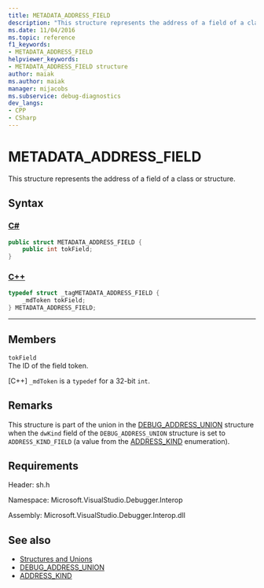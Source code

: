 ```yaml
---
title: METADATA_ADDRESS_FIELD
description: "This structure represents the address of a field of a class or structure."
ms.date: 11/04/2016
ms.topic: reference
f1_keywords:
- METADATA_ADDRESS_FIELD
helpviewer_keywords:
- METADATA_ADDRESS_FIELD structure
author: maiak
ms.author: maiak
manager: mijacobs
ms.subservice: debug-diagnostics
dev_langs:
- CPP
- CSharp
---
```

# METADATA_ADDRESS_FIELD

This structure represents the address of a field of a class or structure.

## Syntax

### [C#](#tab/csharp)
```csharp
public struct METADATA_ADDRESS_FIELD {
    public int tokField;
}
```
### [C++](#tab/cpp)
```cpp
typedef struct _tagMETADATA_ADDRESS_FIELD {
    _mdToken tokField;
} METADATA_ADDRESS_FIELD;
```
---

## Members

`tokField`\
The ID of the field token.

[C++] `_mdToken` is a `typedef` for a 32-bit `int`.

## Remarks

This structure is part of the union in the [DEBUG_ADDRESS_UNION](debug-address-union.md) structure when the `dwKind` field of the `DEBUG_ADDRESS_UNION` structure is set to `ADDRESS_KIND_FIELD` (a value from the [ADDRESS_KIND](address-kind.md) enumeration).

## Requirements

Header: sh.h

Namespace: Microsoft.VisualStudio.Debugger.Interop

Assembly: Microsoft.VisualStudio.Debugger.Interop.dll

## See also

- [Structures and Unions](structures-and-unions.md)
- [DEBUG_ADDRESS_UNION](debug-address-union.md)
- [ADDRESS_KIND](address-kind.md)
